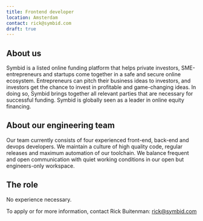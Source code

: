 ```yaml
---
title: Frontend developer
location: Amsterdam
contact: rick@symbid.com
draft: true
---
```


## About us

Symbid is a listed online funding platform that helps private investors, SME-entrepreneurs and startups come together in a safe and secure online ecosystem. Entrepreneurs can pitch their business ideas to investors, and investors get the chance to invest in profitable and game-changing ideas. In doing so, Symbid brings together all relevant parties that are necessary for successful funding. Symbid is globally seen as a leader in online equity financing.

## About our engineering team

Our team currently consists of four experienced front-end, back-end and devops developers. We maintain a culture of high quality code, regular releases and maximum automation of our toolchain. We balance frequent and open communication with quiet working conditions in our open but engineers-only workspace.

## The role

No experience necessary.

To apply or for more information, contact Rick Buitenman: [rick@symbid.com](mailto:rick@symbid.com)
